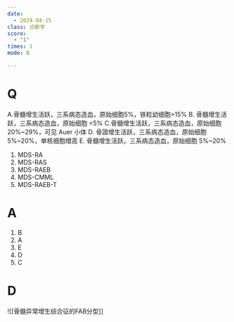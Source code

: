 ```yaml
---
date:
  - 2024-04-15
class: 诊断学
score:
  - "1"
times: 1
mode: B

---
```



# Q
A.骨髓增生活跃，三系病态造血，原始细胞5%，铁粒幼细胞>15%
B. 骨髓增生活跃，三系病态造血，原始细胞 <5%
C.骨髓增生活跃，三系病态造血，原始细胞 20%~29%，可见 Auer 小体
D. 骨證增生活跃，三系病态造血，原始细胞5%~20%，单核细胞增高
E. 骨髓增生活跃，三系病态造血，原始细胞 5%~20%
1. MDS-RA
2. MDS-RAS
3. MDS-RAEB
4. MDS-CMML
5. MDS-RAEB-T

# A

1. B
2. A
3. E
4. D
5. C



# D
![[骨髓异常增生综合征的FAB分型]]